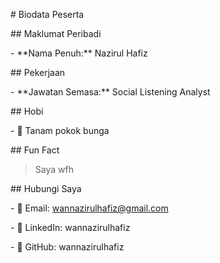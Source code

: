 \# Biodata Peserta



\## Maklumat Peribadi

\- \*\*Nama Penuh:\*\* Nazirul Hafiz



\## Pekerjaan

\- \*\*Jawatan Semasa:\*\* Social Listening Analyst



\## Hobi

\- 🎯 Tanam pokok bunga



\## Fun Fact

> Saya wfh



\## Hubungi Saya

\- 📧 Email: wannazirulhafiz@gmail.com

\- 🔗 LinkedIn: wannazirulhafiz

\- 🐙 GitHub: wannazirulhafiz

